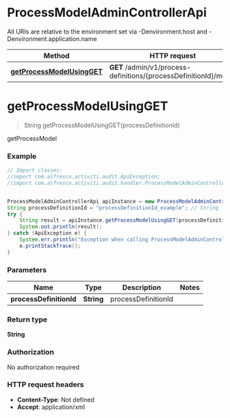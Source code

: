 # ProcessModelAdminControllerApi

All URIs are relative to the environment set via -Denvironment.host and -Denvironment.application.name

Method | HTTP request | Description
------------- | ------------- | -------------
[**getProcessModelUsingGET**](ProcessModelAdminControllerApi.md#getProcessModelUsingGET) | **GET** /admin/v1/process-definitions/{processDefinitionId}/model | getProcessModel


<a name="getProcessModelUsingGET"></a>
# **getProcessModelUsingGET**
> String getProcessModelUsingGET(processDefinitionId)

getProcessModel

### Example
```java
// Import classes:
//import com.alfresco.activiti.audit.ApiException;
//import com.alfresco.activiti.audit.handler.ProcessModelAdminControllerApi;


ProcessModelAdminControllerApi apiInstance = new ProcessModelAdminControllerApi();
String processDefinitionId = "processDefinitionId_example"; // String | processDefinitionId
try {
    String result = apiInstance.getProcessModelUsingGET(processDefinitionId);
    System.out.println(result);
} catch (ApiException e) {
    System.err.println("Exception when calling ProcessModelAdminControllerApi#getProcessModelUsingGET");
    e.printStackTrace();
}
```

### Parameters

Name | Type | Description  | Notes
------------- | ------------- | ------------- | -------------
 **processDefinitionId** | **String**| processDefinitionId |

### Return type

**String**

### Authorization

No authorization required

### HTTP request headers

 - **Content-Type**: Not defined
 - **Accept**: application/xml

